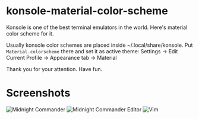 # konsole-material-color-scheme

Konsole is one of the best terminal emulators in the world. 
Here's material color scheme for it.

Usually konsole color schemes are placed inside ~/.local/share/konsole. 
Put ```Material.colorscheme``` there and set it as active theme:
Settings → Edit Current Profile → Appearance tab → Material

Thank you for your attention. Have fun. 

# Screenshots
![Midnight Commander](https://raw.githubusercontent.com/whoozle/konsole-material-color-scheme/master/screenshots/mc.png "Midnight Commander")
![Midnight Commander Editor](https://raw.githubusercontent.com/whoozle/konsole-material-color-scheme/master/screenshots/mcedit.png "Midnight Commander Editor")
![Vim](https://raw.githubusercontent.com/whoozle/konsole-material-color-scheme/master/screenshots/vim.png "Vim")
